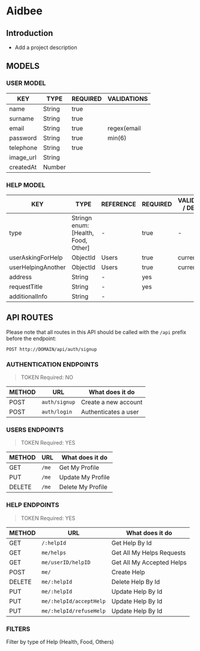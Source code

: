 # Aidbee

## Introduction

- Add a project description

## MODELS

### USER MODEL

| KEY       | TYPE   | REQUIRED | VALIDATIONS  |
| --------- | ------ | ---------|------------- |
| name      | String | true     |              |
| surname   | String | true     |              |
| email     | String | true     | regex(email  |
| password  | String | true     | min(6)       |
| telephone | String | true     |              |
| image_url | String |          |              | 
| createdAt | Number |          |              |

### HELP MODEL
 
| KEY                 |  TYPE                                 | REFERENCE | REQUIRED | VALIDATIONS / DEFAULT
| --------------------| --------------------------------------| --------- | -------- | ---------------
| type                | Stringn enum: [Health, Food, Other]   | -         | true     | -
| userAskingForHelp   | ObjectId                              | Users     | true     | current_user
| userHelpingAnother  | ObjectId                              | Users     | true     | current_user
| address             | String                                | -         | yes      |
| requestTitle        | String                                | -         | yes      |
| additionalInfo      | String                                | -         |          | 


## API ROUTES

Please note that all routes in this API should be called with the `/api` prefix before the endpoint:

```
POST http://DOMAIN/api/auth/signup
```

### AUTHENTICATION ENDPOINTS
> TOKEN Required: NO

| METHOD | URL           | What does it do      |
| ------ | ------------- | -------------------- |
| POST   | `auth/signup` | Create a new account |
| POST   | `auth/login`  | Authenticates a user |

### USERS ENDPOINTS
> TOKEN Required: YES

| METHOD | URL                       | What does it do          |
| ------ | ------------------------- | ------------------------ |
| GET    | `/me`                     | Get My Profile           |
| PUT    | `/me`                     | Update My Profile        |
| DELETE | `/me`                     | Delete My Profile        |

### HELP ENDPOINTS
> TOKEN Required: YES

METHOD | URL                     | What does it do                 |
-------|-------------------------|---------------------------------|
GET    | `/:helpId`              | Get Help By Id                  |
GET    | `me/helps`              | Get All My Helps Requests       |
GET    | `me/userID/helpID`      | Get All My Accepted Helps       |
POST   | `me/`                   | Create Help                     |
DELETE | `me/:helpId`            | Delete Help By Id               |
PUT    | `me/:helpId`            | Update Help By Id               |
PUT    | `me/:helpId/acceptHelp` | Update Help By Id               |
PUT    | `me/:helpId/refuseHelp` | Update Help By Id               |

### FILTERS
Filter by type of Help (Health, Food, Others)
